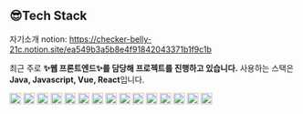 ## 😎Tech Stack

자기소개 notion: https://checker-belly-21c.notion.site/ea549b3a5b8e4f91842043371b1f9c1b

최근 주로 **✨웹 프론트엔드✨를 담당해 프로젝트를 진행하고 있습니다.** 사용하는 스택은 **Java, Javascript, Vue, React**입니다.

<img src="https://img.shields.io/badge/JAVA-007396?style=for-the-badge&logo=java&logoColor=white" height="20px"> <img src="https://img.shields.io/badge/Spring-6DB33F?style=for-the-badge&logo=Spring&logoColor=white" height="20px"> <img src="https://img.shields.io/badge/oracle-F80000?style=for-the-badge&logo=oracle&logoColor=white" height="20px">
<img src="https://img.shields.io/badge/mysql-4479A1?style=for-the-badge&logo=mysql&logoColor=white" height="20px">
<img src="https://img.shields.io/badge/javascript-F7DF1E?style=for-the-badge&logo=javascript&logoColor=black" height="20px">
<img src="https://img.shields.io/badge/jquery-0769AD?style=for-the-badge&logo=jquery&logoColor=white" height="20px">
<img src="https://img.shields.io/badge/react-61DAFB?style=for-the-badge&logo=react&logoColor=black" height="20px">
<img src="https://img.shields.io/badge/vue.js-4FC08D?style=for-the-badge&logo=vue.js&logoColor=white" height="20px">
<img src="https://img.shields.io/badge/html-E34F26?style=for-the-badge&logo=html5&logoColor=white" height="20px">
<img src="https://img.shields.io/badge/css-1572B6?style=for-the-badge&logo=css3&logoColor=white" height="20px">
<img src="https://img.shields.io/badge/bootstrap-7952B3?style=for-the-badge&logo=bootstrap&logoColor=white" height="20px">
<img src="https://img.shields.io/badge/github-181717?style=for-the-badge&logo=github&logoColor=white" height="20px">
<img src="https://img.shields.io/badge/linux-FCC624?style=for-the-badge&logo=linux&logoColor=black" height="20px">
<img src="https://img.shields.io/badge/aws-232F3E?style=for-the-badge&logo=aws&logoColor=white" height="20px">
<img src="https://img.shields.io/badge/apache tomcat-F8DC75?style=for-the-badge&logo=apachetomcat&logoColor=white" height="20px">

<!---
yule93/yule93 is a ✨ special ✨ repository because its `README.md` (this file) appears on your GitHub profile.
You can click the Preview link to take a look at your changes.
--->
